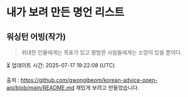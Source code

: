 # 내가 보려 만든 명언 리스트

##  워싱턴 어빙(작가)
> 위대한 인물에게는 목표가 있고 평범한 사람들에게는 소망이 있을 뿐이다.


⏳ 업데이트 시간: 2025-07-17 19:22:08 (UTC)

출처 : https://github.com/gwongibeom/korean-advice-open-api/blob/main/README.md
재밌게 보려고 만들었습니다.
